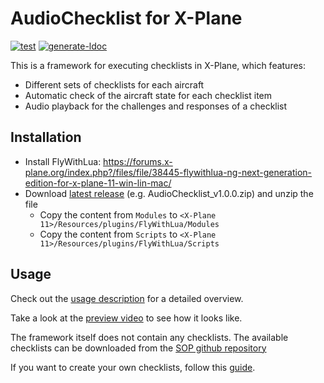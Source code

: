 # AudioChecklist for X-Plane

[![test](https://github.com/patrickl92/AudioChecklist/actions/workflows/test.yml/badge.svg?branch=main)](https://github.com/patrickl92/AudioChecklist/actions/workflows/test.yml) [![generate-ldoc](https://github.com/patrickl92/AudioChecklist/actions/workflows/ldoc.yml/badge.svg?branch=main)](https://github.com/patrickl92/AudioChecklist/actions/workflows/ldoc.yml)

This is a framework for executing checklists in X-Plane, which features:
* Different sets of checklists for each aircraft
* Automatic check of the aircraft state for each checklist item
* Audio playback for the challenges and responses of a checklist

## Installation

* Install FlyWithLua: https://forums.x-plane.org/index.php?/files/file/38445-flywithlua-ng-next-generation-edition-for-x-plane-11-win-lin-mac/
* Download [latest release](https://github.com/patrickl92/AudioChecklist/releases) (e.g. AudioChecklist_v1.0.0.zip) and unzip the file
  * Copy the content from `Modules` to `<X-Plane 11>/Resources/plugins/FlyWithLua/Modules`
  * Copy the content from `Scripts` to `<X-Plane 11>/Resources/plugins/FlyWithLua/Scripts`

## Usage

Check out the [usage description](docs/Usage.md) for a detailed overview.

Take a look at the [preview video](https://patrickl92.github.io/AudioChecklist/Preview.mp4) to see how it looks like.

The framework itself does not contain any checklists. The available checklists can be downloaded from the [SOP github repository](https://github.com/patrickl92/AudioChecklistSOPs)

If you want to create your own checklists, follow this [guide](docs/CreateSOP.md).


